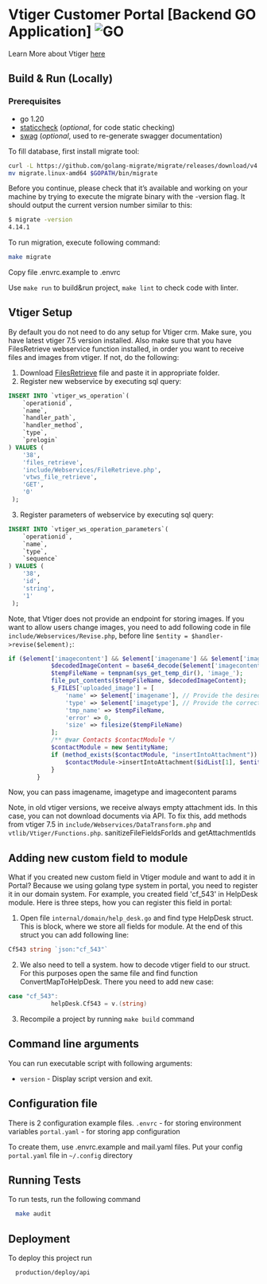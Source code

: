 # Vtiger Customer Portal [Backend GO Application] ![GO][go-badge]

[go-badge]: https://img.shields.io/github/go-mod/go-version/p12s/furniture-store?style=plastic
[go-url]: https://github.com/semelyanov86/vtiger-portal/blob/main/go.mod

Learn More about Vtiger [here](https://vtiger.com)

## Build & Run (Locally)
### Prerequisites
- go 1.20
- [staticcheck](https://staticcheck.io) (<i>optional</i>, for code static checking)
- [swag](https://github.com/swaggo/swag) (<i>optional</i>, used to re-generate swagger documentation)

To fill database, first install migrate tool:
```bash
curl -L https://github.com/golang-migrate/migrate/releases/download/v4.15.2/migrate.linux-amd64.tar.gz | tar xvz
mv migrate.linux-amd64 $GOPATH/bin/migrate
```

Before you continue, please check that it’s available and working on your machine by trying to execute the migrate binary with the -version flag. It should output the current version number similar to this:
```bash
$ migrate -version
4.14.1
```

To run migration, execute following command:
```bash
make migrate
```

Copy file .envrc.example to .envrc

Use `make run` to build&run project, `make lint` to check code with linter.

## Vtiger Setup
By default you do not need to do any setup for Vtiger crm. Make sure, you have latest vtiger 7.5 version installed.
Also make sure that you have FilesRetrieve webservice function installed, in order you want to receive files and images from vtiger. If not, do the following:
1. Download [FilesRetrieve](https://code.vtiger.com/vtiger/vtigercrm/-/blob/master/include/Webservices/FileRetrieve.php) file and paste it in appropriate folder.
2. Register new webservice by executing sql query:
```sql
INSERT INTO `vtiger_ws_operation`(
    `operationid`,
    `name`,
    `handler_path`,
    `handler_method`,
    `type`,
    `prelogin`
) VALUES (
    '38',
    'files_retrieve',
    'include/Webservices/FileRetrieve.php',
    'vtws_file_retrieve',
    'GET',
    '0'
 );
```
3. Register parameters of webservice by executing sql query:
```sql
INSERT INTO `vtiger_ws_operation_parameters`(
    `operationid`,
    `name`,
    `type`,
    `sequence`
) VALUES (
    '38',
    'id',
    'string',
    '1'
 );
```
Note, that Vtiger does not provide an endpoint for storing images. If you want to allow users change images, you need to add following code in file `include/Webservices/Revise.php`, before line `$entity = $handler->revise($element);`:
```php
if ($element['imagecontent'] && $element['imagename'] && $element['imagetype']) {
            $decodedImageContent = base64_decode($element['imagecontent']);
            $tempFileName = tempnam(sys_get_temp_dir(), 'image_');
            file_put_contents($tempFileName, $decodedImageContent);
            $_FILES['uploaded_image'] = [
                'name' => $element['imagename'], // Provide the desired file name
                'type' => $element['imagetype'], // Provide the correct file type
                'tmp_name' => $tempFileName,
                'error' => 0,
                'size' => filesize($tempFileName)
            ];
            /** @var Contacts $contactModule */
            $contactModule = new $entityName;
            if (method_exists($contactModule, "insertIntoAttachment")) {
                $contactModule->insertIntoAttachment($idList[1], $entityName);
            }
        }
```
Now, you can pass imagename, imagetype and imagecontent params

Note, in old vtiger versions, we receive always empty attachment ids. In this case, you can not download documents via API. To fix this, add methods from vtiger 7.5 in `include/Webservices/DataTransform.php` and `vtlib/Vtiger/Functions.php`. sanitizeFileFieldsForIds and getAttachmentIds

## Adding new custom field to module
What if you created new custom field in Vtiger module and want to add it in Portal? Because we using golang type system in portal, you need to register it in our domain system.
For example, you created field 'cf_543' in HelpDesk module. Here is three steps, how you can register this field in portal:
1. Open file `internal/domain/help_desk.go` and find type HelpDesk struct. This is block, where we store all fields for module. At the end of this struct you can add following line:
```go
Cf543 string `json:"cf_543"`
```
2. We also need to tell a system. how to decode vtiger field to our struct. For this purposes open the same file and find function ConvertMapToHelpDesk. There you need to add new case:
```go
case "cf_543":
			helpDesk.Cf543 = v.(string)
```
3. Recompile a project by running `make build` command

## Command line arguments

You can run executable script with following arguments:

* `version` - Display script version and exit.

## Configuration file
There is 2 configuration example files.
`.envrc` - for storing environment variables
`portal.yaml` - for storing app configuration

To create them, use .envrc.example and mail.yaml files.
Put your config `portal.yaml` file in `~/.config` directory

## Running Tests

To run tests, run the following command

```bash
  make audit
```


## Deployment

To deploy this project run

```bash
  production/deploy/api
